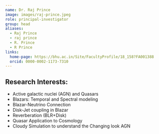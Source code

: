 ```yaml
---
name: Dr. Raj Prince
image: images/raj-prince.jpeg
role: principal-investigator
group: head
aliases:
  - Raj Prince
  - raj prince
  - R. Prince
  - R Prince
links:
  home-page: https://bhu.ac.in/Site/FacultyProfile/18_158?FA001388
  orcid: 0000-0002-1173-7310
---
```


## Research Interests:
- Active galactic nuclei (AGN) and Quasars
- Blazars: Temporal and Spectral modeling
- Blazar-Neutrino Connection
- Disk-Jet coupling in Blazar
- Reverberation (BLR+Disk)
- Quasar Application to Cosmology
- Cloudy Simulation to understand the Changing look AGN
